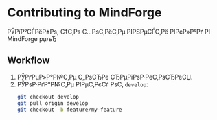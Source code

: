 ﻿# Contributing to MindForge

РЎРїР°СЃРёР±Рѕ, С‡С‚Рѕ С…РѕС‚РёС‚Рµ РІРЅРµСЃС‚Рё РІРєР»Р°Рґ РІ MindForge рџљЂ

## Workflow
1. РЎРґРµР»Р°Р№С‚Рµ С„РѕСЂРє СЂРµРїРѕР·РёС‚РѕСЂРёСЏ.
2. РЎРѕР·РґР°Р№С‚Рµ РІРµС‚РєСѓ РѕС‚ `develop`:  
   ```bash
   git checkout develop
   git pull origin develop
   git checkout -b feature/my-feature